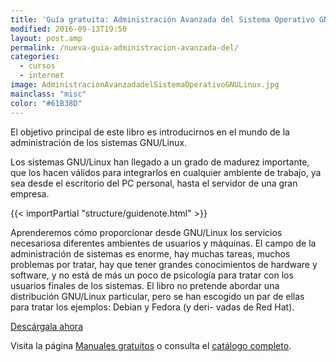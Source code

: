 ```yaml
---
title: 'Guía gratuita: Administración Avanzada del Sistema Operativo GNU/Linux'
modified: 2016-09-13T19:50
layout: post.amp
permalink: /nueva-guia-administracion-avanzada-del/
categories:
  - cursos
  - internet
image: AdministracionAvanzadadelSistemaOperativoGNULinux.jpg
mainclass: "misc"
color: "#61B38D"
---
```


<figure>
    <amp-img on="tap:lightbox1" role="button" tabindex="0" layout="responsive" src="/assets/img/AdministracionAvanzadadelSistemaOperativoGNULinux.jpg" title="{{ page.title }}" alt="{{ page.title }}" width="800" height="420"></amp-img>
</figure>

El objetivo principal de este libro es introducirnos en el mundo de la administración de los sistemas GNU/Linux.

Los sistemas GNU/Linux han llegado a un grado de madurez importante, que los hacen válidos para integrarlos en cualquier ambiente de trabajo, ya sea desde el escritorio del PC personal, hasta el servidor de una gran empresa.

{{< importPartial "structure/guidenote.html" >}}

<!--ad-->

Aprenderemos cómo proporcionar desde GNU/Linux los servicios necesariosa diferentes ambientes de usuarios y máquinas. El campo de la administración de sistemas es enorme, hay muchas tareas, muchos problemas por tratar, hay que tener grandes conocimientos de hardware y software, y no está de más un poco de psicología para tratar con los usuarios finales de los sistemas. El libro no pretende abordar una distribución GNU/Linux particular, pero se han escogido un par de ellas para tratar los ejemplos: Debian y Fedora (y deri- vadas de Red Hat).

<div class="button-post">
    <a href="http://bashyc-blogspot.tradepub.com/c/pubRD.mpl?sr=oc&_t=oc:&qf=w_free07" target="_blank">Descárgala ahora</a>
</div>

Visita la página [Manuales gratuitos][1] o consulta el [catálogo completo][2].

[1]: https://elbauldelprogramador.com/manuales-gratuitos/
[2]: http://elbauldelprogramador.tradepub.com/category/information-technology/1207/ "Catálogo completo de Guías gratuítas "
